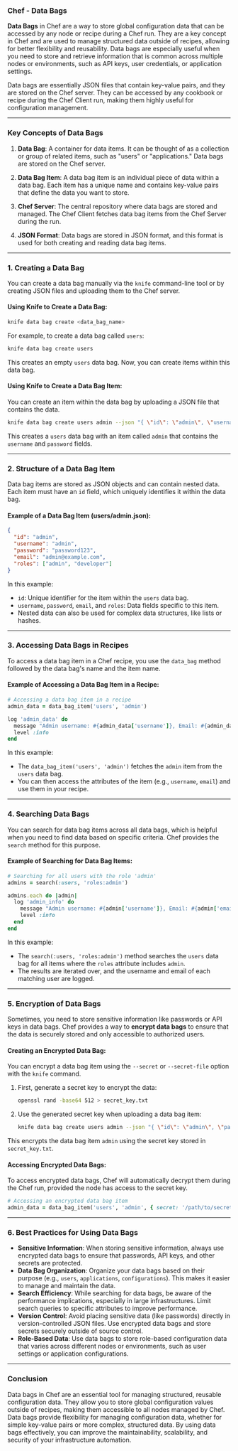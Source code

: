 ### **Chef - Data Bags**

**Data Bags** in Chef are a way to store global configuration data that can be accessed by any node or recipe during a Chef run. They are a key concept in Chef and are used to manage structured data outside of recipes, allowing for better flexibility and reusability. Data bags are especially useful when you need to store and retrieve information that is common across multiple nodes or environments, such as API keys, user credentials, or application settings.

Data bags are essentially JSON files that contain key-value pairs, and they are stored on the Chef server. They can be accessed by any cookbook or recipe during the Chef Client run, making them highly useful for configuration management.

---

### **Key Concepts of Data Bags**

1. **Data Bag**: A container for data items. It can be thought of as a collection or group of related items, such as "users" or "applications." Data bags are stored on the Chef server.

2. **Data Bag Item**: A data bag item is an individual piece of data within a data bag. Each item has a unique name and contains key-value pairs that define the data you want to store.

3. **Chef Server**: The central repository where data bags are stored and managed. The Chef Client fetches data bag items from the Chef Server during the run.

4. **JSON Format**: Data bags are stored in JSON format, and this format is used for both creating and reading data bag items.

---

### **1. Creating a Data Bag**

You can create a data bag manually via the `knife` command-line tool or by creating JSON files and uploading them to the Chef server.

#### **Using Knife to Create a Data Bag:**

```bash
knife data bag create <data_bag_name>
```

For example, to create a data bag called `users`:

```bash
knife data bag create users
```

This creates an empty `users` data bag. Now, you can create items within this data bag.

#### **Using Knife to Create a Data Bag Item:**

You can create an item within the data bag by uploading a JSON file that contains the data.

```bash
knife data bag create users admin --json "{ \"id\": \"admin\", \"username\": \"admin\", \"password\": \"password123\" }"
```

This creates a `users` data bag with an item called `admin` that contains the `username` and `password` fields.

---

### **2. Structure of a Data Bag Item**

Data bag items are stored as JSON objects and can contain nested data. Each item must have an `id` field, which uniquely identifies it within the data bag.

#### **Example of a Data Bag Item (users/admin.json):**

```json
{
  "id": "admin",
  "username": "admin",
  "password": "password123",
  "email": "admin@example.com",
  "roles": ["admin", "developer"]
}
```

In this example:
- `id`: Unique identifier for the item within the `users` data bag.
- `username`, `password`, `email`, and `roles`: Data fields specific to this item.
- Nested data can also be used for complex data structures, like lists or hashes.

---

### **3. Accessing Data Bags in Recipes**

To access a data bag item in a Chef recipe, you use the `data_bag` method followed by the data bag's name and the item name.

#### **Example of Accessing a Data Bag Item in a Recipe:**

```ruby
# Accessing a data bag item in a recipe
admin_data = data_bag_item('users', 'admin')

log 'admin_data' do
  message "Admin username: #{admin_data['username']}, Email: #{admin_data['email']}"
  level :info
end
```

In this example:
- The `data_bag_item('users', 'admin')` fetches the `admin` item from the `users` data bag.
- You can then access the attributes of the item (e.g., `username`, `email`) and use them in your recipe.

---

### **4. Searching Data Bags**

You can search for data bag items across all data bags, which is helpful when you need to find data based on specific criteria. Chef provides the `search` method for this purpose.

#### **Example of Searching for Data Bag Items:**

```ruby
# Searching for all users with the role 'admin'
admins = search(:users, 'roles:admin')

admins.each do |admin|
  log 'admin_info' do
    message "Admin username: #{admin['username']}, Email: #{admin['email']}"
    level :info
  end
end
```

In this example:
- The `search(:users, 'roles:admin')` method searches the `users` data bag for all items where the `roles` attribute includes `admin`.
- The results are iterated over, and the username and email of each matching user are logged.

---

### **5. Encryption of Data Bags**

Sometimes, you need to store sensitive information like passwords or API keys in data bags. Chef provides a way to **encrypt data bags** to ensure that the data is securely stored and only accessible to authorized users.

#### **Creating an Encrypted Data Bag:**

You can encrypt a data bag item using the `--secret` or `--secret-file` option with the `knife` command.

1. First, generate a secret key to encrypt the data:
   
   ```bash
   openssl rand -base64 512 > secret_key.txt
   ```

2. Use the generated secret key when uploading a data bag item:

   ```bash
   knife data bag create users admin --json "{ \"id\": \"admin\", \"password\": \"supersecret\" }" --secret-file secret_key.txt
   ```

This encrypts the data bag item `admin` using the secret key stored in `secret_key.txt`.

#### **Accessing Encrypted Data Bags:**

To access encrypted data bags, Chef will automatically decrypt them during the Chef run, provided the node has access to the secret key.

```ruby
# Accessing an encrypted data bag item
admin_data = data_bag_item('users', 'admin', { secret: '/path/to/secret_key.txt' })
```

---

### **6. Best Practices for Using Data Bags**

- **Sensitive Information**: When storing sensitive information, always use encrypted data bags to ensure that passwords, API keys, and other secrets are protected.
- **Data Bag Organization**: Organize your data bags based on their purpose (e.g., `users`, `applications`, `configurations`). This makes it easier to manage and maintain the data.
- **Search Efficiency**: While searching for data bags, be aware of the performance implications, especially in large infrastructures. Limit search queries to specific attributes to improve performance.
- **Version Control**: Avoid placing sensitive data (like passwords) directly in version-controlled JSON files. Use encrypted data bags and store secrets securely outside of source control.
- **Role-Based Data**: Use data bags to store role-based configuration data that varies across different nodes or environments, such as user settings or application configurations.

---

### **Conclusion**

Data bags in Chef are an essential tool for managing structured, reusable configuration data. They allow you to store global configuration values outside of recipes, making them accessible to all nodes managed by Chef. Data bags provide flexibility for managing configuration data, whether for simple key-value pairs or more complex, structured data. By using data bags effectively, you can improve the maintainability, scalability, and security of your infrastructure automation.

